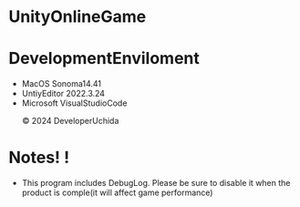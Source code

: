 # UnityOnlineGame
# DevelopmentEnviloment
- MacOS Sonoma14.41
- UntiyEditor 2022.3.24
- Microsoft VisualStudioCode<p>
&copy; 2024 DeveloperUchida</p>
# Notes! ! 
- This program includes DebugLog.
Please be sure to disable it when the product is comple(it will affect game performance)
